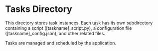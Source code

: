 # Tasks Directory

This directory stores task instances. Each task has its own subdirectory containing a script ([taskname]_script.py), a configuration file ([taskname]_config.json), and other related files.

Tasks are managed and scheduled by the application.
